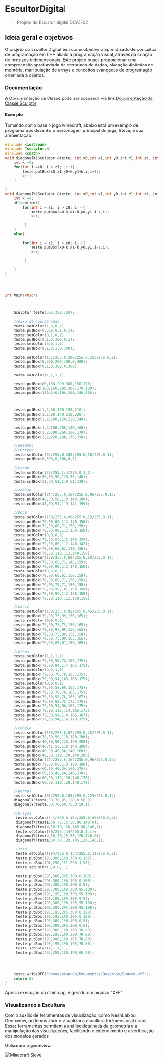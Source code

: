 # EscultorDigital

>  Projeto do Escultor digital DCA1202

## Ideia geral e objetivos

O projeto do Escultor Digital tem como objetivo o aprendizado de conceitos de programação em C++ aliado à programação visual, através da criação de matrizes tridimensionais. Este projeto busca proporcionar uma compreensão aprofundada de estruturas de dados, alocação dinâmica de memória, manipulação de arrays e conceitos avançados de programação orientada a objetos. 

### Documentação

A Documentação da Classe pode ser acessada via link:[Documentação da Classe Sculptor](html/index.html)


#### Exemplo

Tomando como base o jogo Minecraft, abaixo está um exemplo de programa que desenha o personagem principal do jogo, Steve, e sua ambientação.

```cpp
#include <iostream>
#include "sculptor.h"
#include <cmath>
void diagonalX(Sculptor &teste, int x0,int x1,int y0,int y1,int z0, int z1){
    int k =0;
    for(int i =z0; i < z1; i++){
        teste.putBox(x0,x1,y0+k,y1+k,i,i+1);
        k++;
    }

}
void diagonalY(Sculptor &teste, int x0,int x1,int y0,int y1,int z0, int z1,int sentido){
    int k =0;
    if(sentido){
        for(int i = z1; i > z0; i--){
            teste.putBox(x0+k,x1+k,y0,y1,i-1,i);
            k++;

         }
    }
    else{

        for(int i = z1; i > z0; i--){
            teste.putBox(x0-k,x1-k,y0,y1,i-1,i);
            k++;

         }

    }
}




int main(void){



    Sculptor teste(350,350,350);

    //eixo de coordenadas
    teste.setColor(1,0,0,1);
    teste.putBox(0,300,0,1,0,1);
    teste.setColor(0,1,0,1);
    teste.putBox(0,1,0,300,0,1);
    teste.setColor(0,0,1,1);
    teste.putBox(0,1,0,1,0,300);

    teste.setColor(135/255.0,206/255.0,250/255.0,1);
    teste.putBox(0,300,299,300,0,300);
    teste.putBox(0,1,0,300,0,300);

    teste.setColor(1,1,1,1);

    teste.putBox(80,180,299,300,150,170);
    teste.putBox(100,160,299,300,170,180);
    teste.putBox(120,140,299,300,180,200);



    teste.putBox(1,2,60,160,190,210);
    teste.putBox(1,2,80,140,210,220);
    teste.putBox(1,2,100,120,220,240);

    teste.putBox(1,2,180,280,140,160);
    teste.putBox(1,2,200,260,160,170);
    teste.putBox(1,2,220,240,170,190);

    //desenho
    //terreno
    teste.setColor(50/255.0,205/255.0,50/255.0,1);
    teste.putBox(0,300,0,300,0,1);

    //corpo
    teste.setColor(30/255,144/255.0,1,1);
    teste.putBox(50,70,50,120,50,140);
    teste.cutBox(51,69,51,119,51,139);

    //cabeça
    teste.setColor(244/255.0,164/255.0,96/255.0,1);
    teste.putBox(40,80,50,120,140,200);
    teste.cutBox(41,79,51,119,141,199);

    //boca
    teste.setColor(139/255.0,69/255.0,19/255.0,1);
    teste.putBox(79,80,60,112,140,150);
    teste.putBox(79,80,60,73,150,158);
    teste.putBox(79,80,99,112,150,158);
    teste.setColor(0,0,0,1);
    teste.putBox(79,80,60,112,148,150);
    teste.putBox(79,80,60,112,140,142);
    teste.putBox(79,80,60,62,140,150);
    teste.putBox(79,80,110,112,140,150);
    teste.setColor(139/255.0,69/255.0,19/255.0,1);
    teste.putBox(79,80,60,73,148,150);
    teste.putBox(79,80,99,113,148,150);
    teste.setColor(0,0,0,1);
    teste.putBox(79,80,60,62,150,158);
    teste.putBox(79,80,60,73,156,158);
    teste.putBox(79,80,71,73,150,158);
    teste.putBox(79,80,99,101,150,158);
    teste.putBox(79,80,99,112,156,158);
    teste.putBox(79,80,110,112,150,158);

    //nariz
    teste.setColor(160/255.0,82/255.0,45/255.0,1);
    teste.putBox(79,80,73,99,156,165);
    teste.setColor(0,0,0,1);
    teste.putBox(79,80,73,75,156,165);
    teste.putBox(79,80,97,99,156,165);
    teste.putBox(79,80,73,99,156,158);
    teste.putBox(79,80,73,99,163,165);
    teste.putBox(79,80,85,87,156,165);

    //olhos
    teste.setColor(1,1,1,1);
    teste.putBox(79,80,58,78,165,175);
    teste.putBox(79,80,94,114,165,175);
    teste.setColor(0,0,1,1);
    teste.putBox(79,80,70,78,165,175);
    teste.putBox(79,80,94,103,165,175);
    teste.setColor(0,0,0,1);
    teste.putBox(79,80,58,60,165,175);
    teste.putBox(79,80,76,78,165,175);
    teste.putBox(79,80,58,78,165,167);
    teste.putBox(79,80,58,78,173,175);
    teste.putBox(79,80,94,96,165,175);
    teste.putBox(79,80,112,114,165,175);
    teste.putBox(79,80,94,114,165,167);
    teste.putBox(79,80,94,114,173,175);

    //cabelo
    teste.setColor(160/255.0,82/255.0,45/255.0,1);
    teste.putBox(79,80,50,120,180,200);
    teste.putBox(40,80,50,120,199,200);
    teste.putBox(40,41,50,120,140,200);
    teste.putBox(40,80,49,50,140,200);
    teste.putBox(40,80,119,120,140,200);
    teste.setColor(244/255.0,164/255.0,96/255.0,1);
    teste.putBox(79,80,60,110,180,190);
    teste.putBox(60,80,49,50,140,170);
    teste.putBox(50,60,49,50,140,170);
    teste.putBox(60,80,119,120,140,170);
    teste.putBox(50,60,119,120,140,170);

    //pernas
    teste.setColor(65/255.0,105/255.0,225/255.0,1);
    diagonalY(teste,50,70,95,120,0,50,0);
    diagonalY(teste,50,70,50,75,0,50,1);

    //braços
     teste.setColor(244/255.0,164/255.0,96/255.0,1);
     diagonalY(teste,50,70,25,50,90,140,0);
     diagonalY(teste,50,70,120,145,90,140,1);
     teste.setColor(30/255,144/255.0,1,1);
     diagonalY(teste,50,70,25,50,120,140,0);
     diagonalY(teste,50,70,120,145,120,140,1);

     //bau
     teste.setColor(184/255.0,134/255.0,11/255.0,1);
     teste.putBox(190,300,190,300,0,100);
     teste.cutBox(191,298,191,298,1,98);
     teste.setColor(0,0,0,1);

     teste.putBox(295,300,295,300,0,100);
     teste.putBox(295,300,190,195,0,100);
     teste.putBox(295,300,190,300,0,5);
     teste.putBox(295,300,190,300,95,100);
     teste.putBox(190,195,190,300,95,100);
     teste.putBox(190,195,190,300,0,5);
     teste.putBox(190,300,190,195,95,100);
     teste.putBox(190,300,295,300,95,100);
     teste.putBox(190,195,295,300,0,100);
     teste.putBox(190,195,190,195,0,100);
     teste.putBox(190,300,190,195,0,5);
     teste.putBox(190,300,295,300,0,5);
     teste.putBox(190,300,190,195,70,80);
     teste.putBox(190,195,190,300,70,80);
     teste.putBox(190,300,190,195,70,80);
     teste.putBox(190,195,190,195,70,80);
     teste.setColor(1,1,1,1);
     teste.putBox(235,255,180,190,65,90);




    teste.writeOFF("/home/eduardo/Documentos/Desenhos/Boneco.off");
    return 0;
}


```
Após a execução da main.cpp, é gerado um arquivo "OFF".



### Visualizando a Escultura

Com o auxílio de ferramentas de visualização, como MeshLab ou Geomview, podemos abrir e visualizar a escultura tridimensional criada. Essas ferramentas permitem a análise detalhada da geometria e a manipulação das visualizações, facilitando o entendimento e a verificação dos modelos gerados.

Utilizando o geomview:


![Minecraft Steve](imgs/Steve.png)

